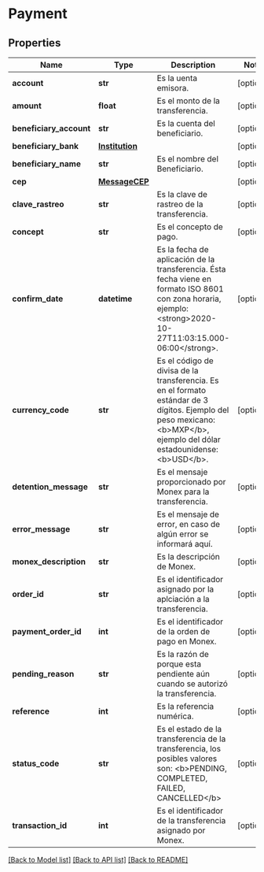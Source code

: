 # Payment

## Properties
Name | Type | Description | Notes
------------ | ------------- | ------------- | -------------
**account** | **str** | Es la uenta emisora. | [optional] 
**amount** | **float** | Es el monto de la transferencia. | [optional] 
**beneficiary_account** | **str** | Es la cuenta del beneficiario. | [optional] 
**beneficiary_bank** | [**Institution**](Institution.md) |  | [optional] 
**beneficiary_name** | **str** | Es el nombre del Beneficiario. | [optional] 
**cep** | [**MessageCEP**](MessageCEP.md) |  | [optional] 
**clave_rastreo** | **str** | Es la clave de rastreo de la transferencia. | [optional] 
**concept** | **str** | Es el concepto de pago. | [optional] 
**confirm_date** | **datetime** | Es la fecha de aplicación de la transferencia. Ésta fecha viene en formato ISO 8601 con zona horaria, ejemplo: &lt;strong&gt;2020-10-27T11:03:15.000-06:00&lt;/strong&gt;. | [optional] 
**currency_code** | **str** | Es el código de divisa de la transferencia. Es en el formato estándar de 3 dígitos. Ejemplo del peso mexicano: &lt;b&gt;MXP&lt;/b&gt;, ejemplo del dólar estadounidense: &lt;b&gt;USD&lt;/b&gt;. | [optional] 
**detention_message** | **str** | Es el mensaje proporcionado por Monex para la transferencia. | [optional] 
**error_message** | **str** | Es el mensaje de error, en caso de algún error se informará aquí. | [optional] 
**monex_description** | **str** | Es la descripción de Monex. | [optional] 
**order_id** | **str** | Es el identificador asignado por la aplciación a la transferencia. | [optional] 
**payment_order_id** | **int** | Es el identificador de la orden de pago en Monex. | [optional] 
**pending_reason** | **str** | Es la razón de porque esta pendiente aún cuando se autorizó la transferencia. | [optional] 
**reference** | **int** | Es la referencia numérica. | [optional] 
**status_code** | **str** | Es el estado de la transferencia de la transferencia, los posibles valores son: &lt;b&gt;PENDING, COMPLETED, FAILED, CANCELLED&lt;/b&gt; | [optional] 
**transaction_id** | **int** | Es el identificador de la transferencia asignado por Monex. | [optional] 

[[Back to Model list]](../README.md#documentation-for-models) [[Back to API list]](../README.md#documentation-for-api-endpoints) [[Back to README]](../README.md)

